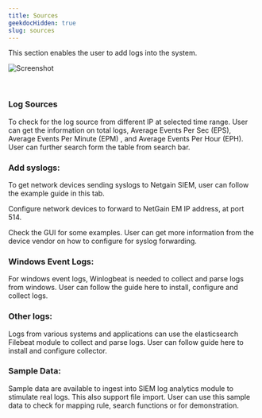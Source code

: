 ```yaml
---
title: Sources
geekdocHidden: true
slug: sources
---
```


This section enables the user to add logs into the system.  


![Screenshot](/cloud_vista/siem/images/sources1.png)

&nbsp;

### Log Sources
To check for the log source from different IP at selected time range. User can get the information on total logs, Average Events Per Sec (EPS), Average Events Per Minute (EPM) , and Average Events Per Hour (EPH).  User can further search form the table from search bar. 

### Add syslogs: 
To get network devices sending syslogs to Netgain SIEM, user can follow the example guide in this tab. 

Configure network devices to forward to NetGain EM IP address, at port 514.

Check the GUI for some examples. User can get more information from the device vendor on how to configure for syslog forwarding. 

### Windows Event Logs:
For windows event logs, Winlogbeat is needed to collect and parse logs from windows. User can follow the guide here to install, configure and collect logs.

### Other logs: 
Logs from various systems and applications can use the elasticsearch Filebeat module to collect and parse logs. User can follow guide here to install and configure collector. 

### Sample Data: 
Sample data are available to ingest into SIEM log analytics module to stimulate real logs. This also support file import. User can use this sample data to check for mapping rule, search functions or for demonstration. 

